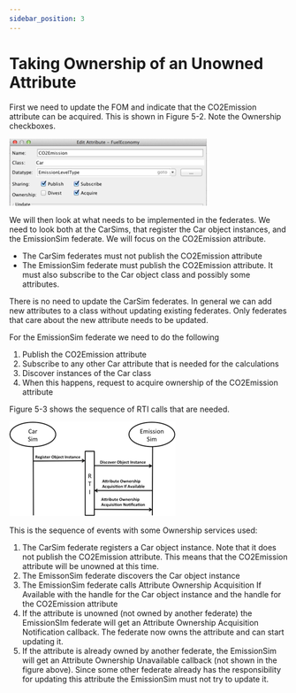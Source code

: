 ```yaml
---
sidebar_position: 3
---
```


# Taking Ownership of an Unowned Attribute

First we need to update the FOM and indicate that the CO2Emission attribute can be acquired. This is shown in Figure 5-2. Note the Ownership checkboxes.

![2-CO2Emission.png](img%2F2-CO2Emission.png)

We will then look at what needs to be implemented in the federates. We need to look both at the CarSims, that register the Car object instances, and the EmissionSim federate. We will focus on the CO2Emission attribute.

- The CarSim federates must not publish the CO2Emission attribute
- The EmissionSim federate must publish the CO2Emission attribute. It must also subscribe to the Car object class and possibly some attributes.

There is no need to update the CarSim federates. In general we can add new attributes to a class without updating existing federates. Only federates that care about the new attribute needs to be updated.

For the EmissionSim federate we need to do the following

1.	Publish the CO2Emission attribute
2.	Subscribe to any other Car attribute that is needed for the calculations
3.	Discover instances of the Car class
4.	When this happens, request to acquire ownership of the CO2Emission attribute

Figure 5-3 shows the sequence of RTI calls that are needed.

![3-sequence.png](img%2F3-sequence.png)

This is the sequence of events with some Ownership services used:

1.	The CarSim federate registers a Car object instance. Note that it does not publish the CO2Emission attribute. This means that the CO2Emission attribute will be unowned at this time.
2.	The EmissonSim federate discovers the Car object instance
3.	The EmissionSim federate calls Attribute Ownership Acquisition If Available with the handle for the Car object instance and the handle for the CO2Emission attribute
4.	If the attribute is unowned (not owned by another federate) the EmissionSIm federate will get an Attribute Ownership Acquisition Notification callback. The federate now owns the attribute and can start updating it.
5.	If the attribute is already owned by another federate, the EmissionSim will get an Attribute Ownership Unavailable callback (not shown in the figure above). Since some other federate already has the responsibility for updating this attribute the EmissionSim must not try to update it.

